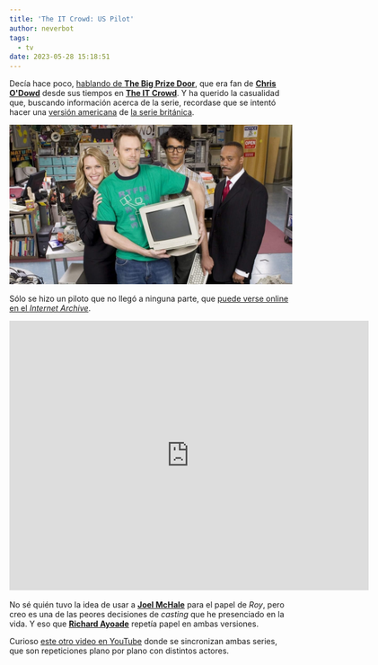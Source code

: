 ```yaml
---
title: 'The IT Crowd: US Pilot'
author: neverbot
tags:
  - tv
date: 2023-05-28 15:18:51
---
```


Decía hace poco, [hablando de **The Big Prize Door**](/movidas-catodicas-ciencia-ficcion-televisiva/), que era fan de [**Chris O'Dowd**](https://www.imdb.com/name/nm1483369/) desde sus tiempos en [**The IT Crowd**](https://www.imdb.com/title/tt0487831/). Y ha querido la casualidad que, buscando información acerca de la serie, recordase que se intentó hacer una [versión americana](https://www.themoviedb.org/tv/43207-the-it-crowd) de [la serie británica](https://www.themoviedb.org/tv/2490-the-it-crowd).

![the-it-crowd-us](./the-it-crowd-us-pilot/the-it-crowd-us.jpg)

Sólo se hizo un piloto que no llegó a ninguna parte, que [puede verse online en el *Internet Archive*](https://archive.org/details/the-it-crowd-us-pilot).

<iframe src="https://archive.org/embed/the-it-crowd-us-pilot" width="640" height="480" frameborder="0" webkitallowfullscreen="true" mozallowfullscreen="true" allowfullscreen></iframe>

No sé quién tuvo la idea de usar a [**Joel McHale**](https://www.imdb.com/name/nm0570364/) para el papel de *Roy*, pero creo es una de las peores decisiones de *casting* que he presenciado en la vida. Y eso que [**Richard Ayoade**](https://www.imdb.com/name/nm1547964/) repetía papel en ambas versiones.

Curioso [este otro video en YouTube](https://www.youtube.com/watch?v=YUdGpkdksKE) donde se sincronizan ambas series, que son repeticiones plano por plano con distintos actores.
